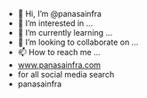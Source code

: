 - 👋 Hi, I’m @panasainfra
- 👀 I’m interested in ...
- 🌱 I’m currently learning ...
- 💞️ I’m looking to collaborate on ...
- 📫 How to reach me ...
- www.panasainfra.com
- for all social media search
- panasainfra

<!---
panasainfra is a ✨ special ✨ repository because its `README.md` (this file) appears on your GitHub profile.
You can click the Preview link to take a look at your changes.
--->
